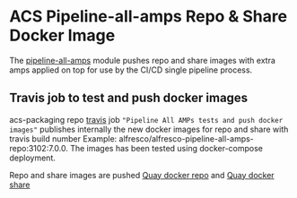 # ACS Pipeline-all-amps Repo & Share Docker Image

The [pipeline-all-amps](../pipeline-all-amps) module pushes repo and share images with extra amps applied on top for use by the CI/CD single pipeline process.

## Travis job to test and push docker images

acs-packaging repo [travis](../../.travis.yml) job `"Pipeline All AMPs tests and push docker images"`  publishes internally the new docker images for repo and share with travis build number Example: alfresco/alfresco-pipeline-all-amps-repo:3102:7.0.0. The images has been tested using docker-compose deployment.

Repo and share images are pushed [Quay docker repo](https://quay.io/repository/alfresco/alfresco-pipeline-all-amps-repo?tab=info) and [Quay docker share](https://quay.io/repository/alfresco/alfresco-pipeline-all-amps-share?tab=info)
